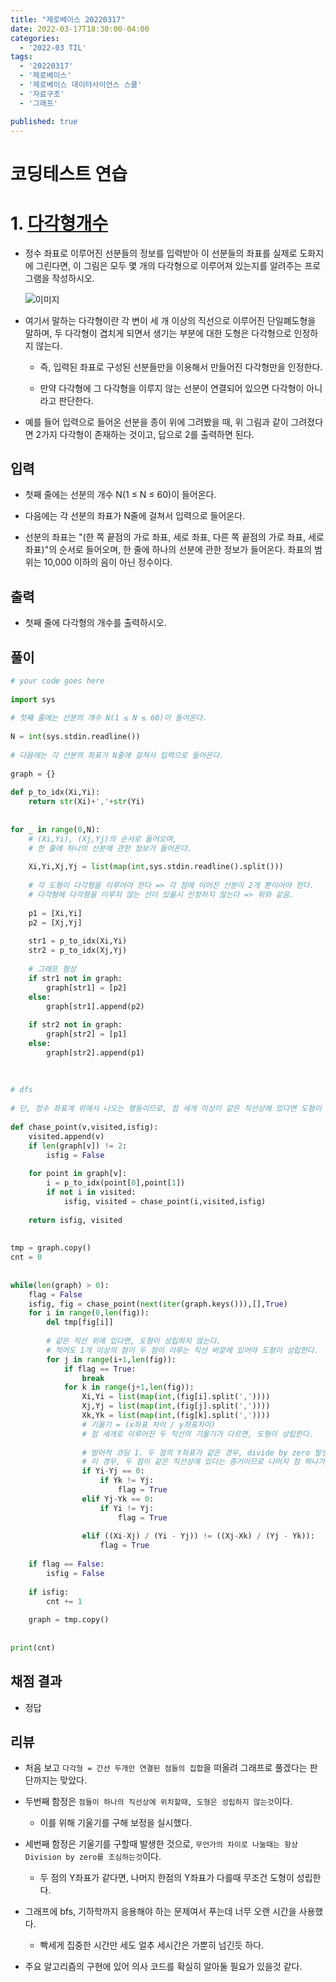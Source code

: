 ```yaml
---
title: "제로베이스 20220317"
date: 2022-03-17T18:30:00-04:00
categories:
  - '2022-03 TIL'
tags:
  - '20220317'
  - '제로베이스'
  - '제로베이스 데이터사이언스 스쿨'
  - '자료구조'
  - '그래프'

published: true
---
```


# 코딩테스트 연습

# 1. [다각형개수](https://www.acmicpc.net/problem/2019)

* 정수 좌표로 이루어진 선분들의 정보를 입력받아 이 선분들의 좌표를 실제로 도화지에 그린다면, 이 그림은 모두 몇 개의 다각형으로 이루어져 있는지를 알려주는 프로그램을 작성하시오.

	![이미지](https://www.acmicpc.net/JudgeOnline/upload/201007/polu.png)

* 여기서 말하는 다각형이란 각 변이 세 개 이상의 직선으로 이루어진 단일폐도형을 말하며, 두 다각형이 겹치게 되면서 생기는 부분에 대한 도형은 다각형으로 인정하지 않는다.
	* 즉, 입력된 좌표로 구성된 선분들만을 이용해서 만들어진 다각형만을 인정한다.

	* 만약 다각형에 그 다각형을 이루지 않는 선분이 연결되어 있으면 다각형이 아니라고 판단한다.

* 예를 들어 입력으로 들어온 선분을 종이 위에 그려봤을 때, 위 그림과 같이 그려졌다면 2가지 다각형이 존재하는 것이고, 답으로 2를 출력하면 된다.

## 입력

* 첫째 줄에는 선분의 개수 N(1 ≤ N ≤ 60)이 들어온다. 

* 다음에는 각 선분의 좌표가 N줄에 걸쳐서 입력으로 들어온다.

* 선분의 좌표는 "(한 쪽 끝점의 가로 좌표, 세로 좌표, 다른 쪽 끝점의 가로 좌표, 세로 좌표)"의 순서로 들어오며, 한 줄에 하나의 선분에 관한 정보가 들어온다. 좌표의 범위는 10,000 이하의 음이 아닌 정수이다.

## 출력

* 첫째 줄에 다각형의 개수를 출력하시오.

## 풀이

```py
# your code goes here
 
import sys
 
# 첫째 줄에는 선분의 개수 N(1 ≤ N ≤ 60)이 들어온다.
 
N = int(sys.stdin.readline())
 
# 다음에는 각 선분의 좌표가 N줄에 걸쳐서 입력으로 들어온다. 
 
graph = {} 
 
def p_to_idx(Xi,Yi):
	return str(Xi)+','+str(Yi)
 
 
for _ in range(0,N):
	# (Xi,Yi), (Xj,Yj)의 순서로 들어오며,
	# 한 줄에 하나의 선분에 관한 정보가 들어온다. 
 
	Xi,Yi,Xj,Yj = list(map(int,sys.stdin.readline().split()))
 
	# 각 도형이 다각형을 이루어야 한다 => 각 점에 이어진 선분이 2개 뿐이어야 한다.
	# 다각형에 다각형을 이루지 않는 선이 있을시 인정하지 않는다 => 위와 같음.
 
	p1 = [Xi,Yi]
	p2 = [Xj,Yj]
 
	str1 = p_to_idx(Xi,Yi)
	str2 = p_to_idx(Xj,Yj)
 
	# 그래프 형성
	if str1 not in graph:
		graph[str1] = [p2]
	else:
		graph[str1].append(p2)
 
	if str2 not in graph:
		graph[str2] = [p1]
	else:
		graph[str2].append(p1)
 
 
 
# dfs
 
# 단, 정수 좌표계 위에서 나오는 행동이므로, 점 세개 이상이 같은 직선상에 있다면 도형이 될수 없음
 
def chase_point(v,visited,isfig):
	visited.append(v)
	if len(graph[v]) != 2:
		isfig = False
 
	for point in graph[v]:
		i = p_to_idx(point[0],point[1])
		if not i in visited:
			isfig, visited = chase_point(i,visited,isfig)
 
	return isfig, visited	
 
 
tmp = graph.copy()
cnt = 0
 
 
while(len(graph) > 0):
	flag = False
	isfig, fig = chase_point(next(iter(graph.keys())),[],True)
	for i in range(0,len(fig)):
		del tmp[fig[i]]
 
		# 같은 직선 위에 있다면, 도형이 성립하지 않는다.
		# 적어도 1개 이상의 점이 두 점이 이루는 직선 바깥에 있어야 도형이 성립한다.
		for j in range(i+1,len(fig)):
			if flag == True:
				break
			for k in range(j+1,len(fig)):
				Xi,Yi = list(map(int,(fig[i].split(','))))
				Xj,Yj = list(map(int,(fig[j].split(','))))
				Xk,Yk = list(map(int,(fig[k].split(','))))
				# 기울기 = (x좌표 차이 / y좌표차이)
				# 점 세개로 이루어진 두 직선의 기울기가 다르면, 도형이 성립한다.
				
				# 방어적 코딩 1. 두 점의 Y좌표가 같은 경우, divide by zero 발생.
				# 이 경우, 두 점이 같은 직선상에 있다는 증거이므로 나머지 점 하나가 다르면 무조건 도형 성립. 
				if Yi-Yj == 0:
					if Yk != Yj:
						flag = True
				elif Yj-Yk == 0:
					if Yi != Yj:
						flag = True
						
				elif ((Xi-Xj) / (Yi - Yj)) != ((Xj-Xk) / (Yj - Yk)):
					flag = True
 
	if flag == False:
		isfig = False
 
	if isfig:
		cnt += 1
 
	graph = tmp.copy()
 
 
print(cnt)
```

## 채점 결과

* 정답

## 리뷰

* 처음 보고 ```다각형 = 간선 두개만 연결된 점들의 집합```을 떠올려 그래프로 풀겠다는 판단까지는 맞았다.

* 두번째 함정은 ```점들이 하나의 직선상에 위치할때, 도형은 성립하지 않는것```이다.

	* 이를 위해 기울기를 구해 보정을 실시했다.

* 세번째 함정은 기울기를 구할때 발생한 것으로, ```무언가의 차이로 나눌때는 항상 Division by zero를 조심하는것```이다.

	* 두 점의 Y좌표가 같다면, 나머지 한점의 Y좌표가 다를때 무조건 도형이 성립한다.


* 그래프에 bfs, 기하학까지 응용해야 하는 문제여서 푸는데 너무 오랜 시간을 사용했다.
	* 빡세게 집중한 시간만 세도 얼추 세시간은 가뿐히 넘긴듯 하다.

* 주요 알고리즘의 구현에 있어 의사 코드를 확실히 알아둘 필요가 있을것 같다.



